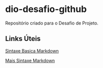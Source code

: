# dio-desafio-github
Repositório criado para o Desafio de Projeto.




## Links Úteis
[Sintaxe Basica Markdown](https://www.markdownguide.org/basic-syntax/)

[Mais Sintaxe Markdown](https://dillinger.io/)
